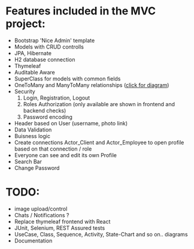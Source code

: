 # Features included in the MVC project:
  - Bootstrap 'Nice Admin' template
  - Models with CRUD controlls
  - JPA, Hibernate
  - H2 database connection
  - Thymeleaf
  - Auditable Aware
  - SuperClass for models with common fields
  - OneToMany and ManyToMany relationships ([click for diagram](https://github.com/Petar-I-Ivanov/rent-a-car/blob/main/diagrams/ERDiagram.jpg))
  - Security
    1. Login, Registration, Logout
    2. Roles Authorization (only available are shown in frontend and backend checks)
    3. Password encoding
  - Header based on User (username, photo link)
  - Data Validation
  - Buisness logic
  - Create connections Actor_Client and Actor_Employee to open profile based on that connection / role
  - Everyone can see and edit its own Profile
  - Search Bar
  - Change Password

# TODO:
  -	image upload/control
  - Chats / Notifications ?
  - Replace thymeleaf frontend with React
  - JUnit, Selenium, REST Assured tests
  - UseCase, Class, Sequence, Activity, State-Chart and so on.. diagrams
  - Documentation
